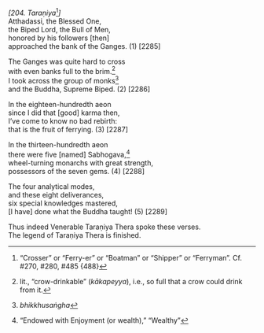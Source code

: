 *\[204. Taraṇiya*[^1]*\]*  
Atthadassi, the Blessed One,  
the Biped Lord, the Bull of Men,  
honored by his followers \[then\]  
approached the bank of the Ganges. (1) \[2285\]

The Ganges was quite hard to cross  
with even banks full to the brim.[^2]  
I took across the group of monks[^3]  
and the Buddha, Supreme Biped. (2) \[2286\]

In the eighteen-hundredth aeon  
since I did that \[good\] karma then,  
I’ve come to know no bad rebirth:  
that is the fruit of ferrying. (3) \[2287\]

In the thirteen-hundredth aeon  
there were five \[named\] Sabhogava,[^4]  
wheel-turning monarchs with great strength,  
possessors of the seven gems. (4) \[2288\]

The four analytical modes,  
and these eight deliverances,  
six special knowledges mastered,  
\[I have\] done what the Buddha taught! (5) \[2289\]

Thus indeed Venerable Taraṇiya Thera spoke these verses.  
The legend of Taraṇiya Thera is finished.  
[^1]: “Crosser” or “Ferry-er” or “Boatman” or “Shipper” or “Ferryman”.
    Cf. \#270, \#280, \#485 {488}  
[^2]: lit., “crow-drinkable” (*kākapeyya*), i.e., so full that a crow
    could drink from it.  
[^3]: *bhikkhusaṅgha*  
[^4]: “Endowed with Enjoyment (or wealth),” “Wealthy”
